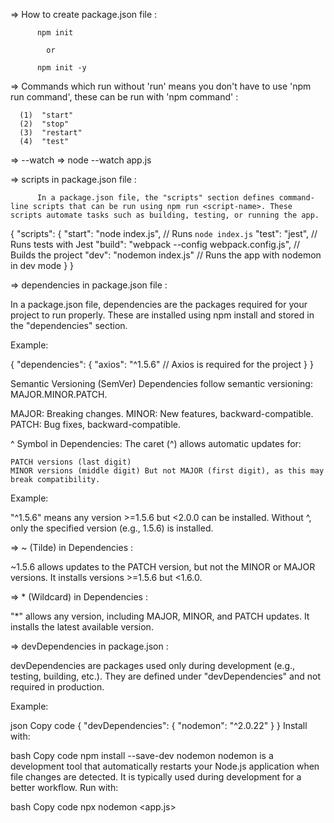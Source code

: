 =>   How to create package.json file :

          npm init

            or

          npm init -y


=>    Commands which run without 'run' means you don't have to use 'npm run command', these can be run with
      'npm command' :

      (1)  "start"
      (2)  "stop"
      (3)  "restart"
      (4)  "test"


=>   --watch   =>   node --watch app.js


=>    scripts in package.json file :

          In a package.json file, the "scripts" section defines command-line scripts that can be run using npm run <script-name>. These scripts automate tasks such as building, testing, or running the app.

{
  "scripts": {
    "start": "node index.js",        // Runs `node index.js`
    "test": "jest",                  // Runs tests with Jest
    "build": "webpack --config webpack.config.js",  // Builds the project
    "dev": "nodemon index.js"         // Runs the app with nodemon in dev mode
  }
}


=>   dependencies in package.json file :



In a package.json file, dependencies are the packages required for your project to run properly. These are installed using npm install and stored in the "dependencies" section.

Example:

{
  "dependencies": {
    "axios": "^1.5.6"  // Axios is required for the project
  }
}



Semantic Versioning (SemVer)
Dependencies follow semantic versioning: MAJOR.MINOR.PATCH.

MAJOR: Breaking changes.
MINOR: New features, backward-compatible.
PATCH: Bug fixes, backward-compatible.

^ Symbol in Dependencies:
    The caret (^) allows automatic updates for:

    PATCH versions (last digit)
    MINOR versions (middle digit) But not MAJOR (first digit), as this may break compatibility.
Example:

"^1.5.6" means any version >=1.5.6 but <2.0.0 can be installed.
Without ^, only the specified version (e.g., 1.5.6) is installed.



=>   ~ (Tilde) in Dependencies :

~1.5.6 allows updates to the PATCH version, but not the MINOR or MAJOR versions.
It installs versions >=1.5.6 but <1.6.0.


=>   * (Wildcard) in Dependencies :

"*" allows any version, including MAJOR, MINOR, and PATCH updates. It installs the latest available version.


=>    devDependencies in package.json :

devDependencies are packages used only during development (e.g., testing, building, etc.).
They are defined under "devDependencies" and not required in production.

Example:

json
Copy code
{
  "devDependencies": {
    "nodemon": "^2.0.22"
  }
}
Install with:

bash
Copy code
npm install --save-dev <package-name>
nodemon
nodemon is a development tool that automatically restarts your Node.js application when file changes are detected.
It is typically used during development for a better workflow.
Run with:

bash
Copy code
npx nodemon <app.js>